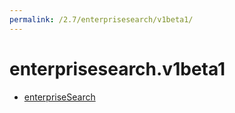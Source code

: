 ```yaml
---
permalink: /2.7/enterprisesearch/v1beta1/
---
```


# enterprisesearch.v1beta1



* [enterpriseSearch](enterpriseSearch.md)